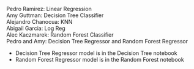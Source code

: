 Pedro Ramirez: Linear Regression <br/>
Amy Guttman: Decision Tree Classifier <br/>
Alejandro Chanocua: KNN <br/>
Abigail Garcia: Log Reg <br/>
Alec Kaczmarek: Random Forest Classifier <br/>
Pedro and Amy: Decision Tree Regressor and Random Forest Regressor <br/>
 
 * Decision Tree Regressor model is in the Decision Tree notebook
 * Random Forest Regressor model is in the Random Forest notebook
